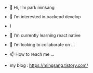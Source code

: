 - 👋 Hi, I’m park minsang
- 👀 I’m interested in backend develop

- I
- 🌱 I’m currently learning react native
- 💞️ I’m looking to collaborate on ...
- 📫 How to reach me ...
- my blog : https://mingsang.tistory.com/

<!---
minsang0850/minsang0850 is a ✨ special ✨ repository because its `README.md` (this file) appears on your GitHub profile.
You can click the Preview link to take a look at your changes.
--->
